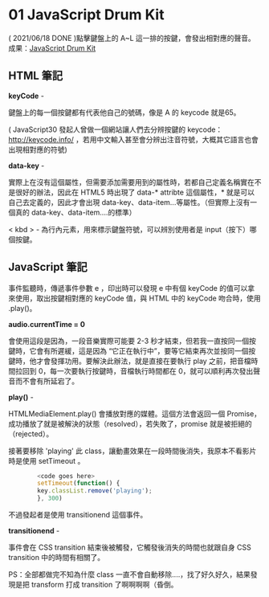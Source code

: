 
# 01 JavaScript Drum Kit 
( 2021/06/18 DONE )點擊鍵盤上的 A~L 這一排的按鍵，會發出相對應的聲音。
成果：[JavaScript Drum Kit](https://alice-nor.github.io/JavaScript30/01%20-%20JavaScript%20Drum%20Kit/index.html)

## HTML 筆記 ##

**keyCode** - 

鍵盤上的每一個按鍵都有代表他自己的號碼，像是 A 的 keycode 就是65。

( JavaScript30 發起人曾做一個網站讓人們去分辨按鍵的 keycode：http://keycode.info/ ，若用中文輸入甚至會分辨出注音符號，大概其它語言也會出現相對應的符號)

**data-key** - 

實際上在沒有這個屬性，但需要添加需要用到的屬性時，若都自己定義名稱實在不是很好的辦法，因此在 HTML5 時出現了 data-* attribte 這個屬性，* 就是可以自己去定義的，因此才會出現 data-key、data-item...等屬性。（但實際上沒有一個真的 data-key、data-item....的標準）

< kbd > - 為行內元素，用來標示鍵盤符號，可以辨別使用者是 input（按下）哪個按鍵。

## JavaScript 筆記 ##

事件監聽時，傳遞事件參數 e ，印出時可以發現 e 中有個 keyCode 的值可以拿來使用，取出按鍵相對應的 keyCode 值，與 HTML 中的 keyCode 吻合時，使用 .play()。

**audio.currentTime = 0** 

會使用這段是因為，一段音樂實際可能要 2-3 秒才結束，但若我一直按同一個按鍵時，它會有所遲緩，這是因為 “它正在執行中”，要等它結束再次並按同一個按鍵時，他才會發揮功用。要解決此辦法，就是直接在要執行 play 之前，把音檔時間拉回到 0，每一次要執行按鍵時，音檔執行時間都在 0，就可以順利再次發出聲音而不會有所延宕了。

**play()** - 

HTMLMediaElement.play() 會播放對應的媒體。這個方法會返回一個 Promise，成功播放了就是被解決的狀態（resolved），若失敗了，promise 就是被拒絕的（rejected）。

接著要移除 'playing' 此 class，讓動畫效果在一段時間後消失，我原本不看影片時是使用 setTimeout 。

```JavaScript
        <code goes here>
        setTimeout(function() {
        key.classList.remove('playing');
        }, 300)
```


不過發起者是使用 transitionend 這個事件。

**transitionend** - 

事件會在 CSS transition 結束後被觸發，它觸發後消失的時間也就跟自身 CSS transition 中的時間有相關了。

PS：全部都做完不知為什麼 class 一直不會自動移除....，找了好久好久，結果發現是把 transform 打成 transition 了啊啊啊啊（昏倒。



